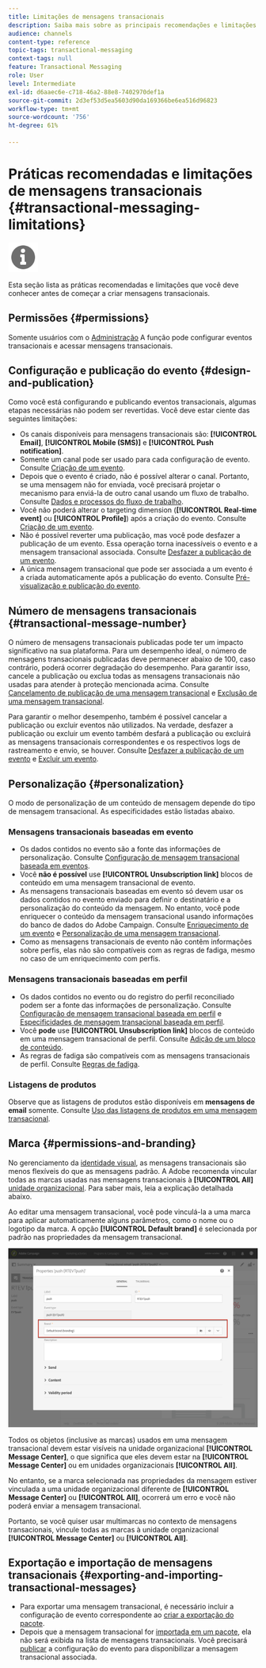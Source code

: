```yaml
---
title: Limitações de mensagens transacionais
description: Saiba mais sobre as principais recomendações e limitações relacionadas às mensagens transacionais no Adobe Campaign Standard.
audience: channels
content-type: reference
topic-tags: transactional-messaging
context-tags: null
feature: Transactional Messaging
role: User
level: Intermediate
exl-id: d6aaec6e-c718-46a2-88e8-7402970def1a
source-git-commit: 2d3ef53d5ea5603d90da169366be6ea516d96823
workflow-type: tm+mt
source-wordcount: '756'
ht-degree: 61%

---
```


# Práticas recomendadas e limitações de mensagens transacionais {#transactional-messaging-limitations}

<img src="assets/do-not-localize/icon_concepts.svg" width="60px">

Esta seção lista as práticas recomendadas e limitações que você deve conhecer antes de começar a criar mensagens transacionais.

<!--For more on transactional messages, including on how to configure and create them, see [Getting started with transactional messaging](../../channels/using/getting-started-with-transactional-msg.md).-->

## Permissões {#permissions}

Somente usuários com o [Administração](../../administration/using/users-management.md#functional-administrators) A função pode configurar eventos transacionais e acessar mensagens transacionais.

## Configuração e publicação do evento {#design-and-publication}

Como você está configurando e publicando eventos transacionais, algumas etapas necessárias não podem ser revertidas. Você deve estar ciente das seguintes limitações:

* Os canais disponíveis para mensagens transacionais são: **[!UICONTROL Email]**, **[!UICONTROL Mobile (SMS)]** e **[!UICONTROL Push notification]**.
* Somente um canal pode ser usado para cada configuração de evento. Consulte [Criação de um evento](../../channels/using/configuring-transactional-event.md#creating-an-event).
* Depois que o evento é criado, não é possível alterar o canal. Portanto, se uma mensagem não for enviada, você precisará projetar o mecanismo para enviá-la de outro canal usando um fluxo de trabalho. Consulte [Dados e processos do fluxo de trabalho](../../automating/using/get-started-workflows.md).
* Você não poderá alterar o targeting dimension (**[!UICONTROL Real-time event]** ou **[!UICONTROL Profile]**) após a criação do evento. Consulte [Criação de um evento](../../channels/using/configuring-transactional-event.md#creating-an-event).
* Não é possível reverter uma publicação, mas você pode desfazer a publicação de um evento. Essa operação torna inacessíveis o evento e a mensagem transacional associada. Consulte [Desfazer a publicação de um evento](../../channels/using/publishing-transactional-event.md#unpublishing-an-event).
* A única mensagem transacional que pode ser associada a um evento é a criada automaticamente após a publicação do evento. Consulte [Pré-visualização e publicação do evento](../../channels/using/publishing-transactional-event.md#previewing-and-publishing-the-event).

## Número de mensagens transacionais {#transactional-message-number}

O número de mensagens transacionais publicadas pode ter um impacto significativo na sua plataforma. Para um desempenho ideal, o número de mensagens transacionais publicadas deve permanecer abaixo de 100, caso contrário, poderá ocorrer degradação do desempenho. Para garantir isso, cancele a publicação ou exclua todas as mensagens transacionais não usadas para atender à proteção mencionada acima. Consulte [Cancelamento de publicação de uma mensagem transacional](../../channels/using/publishing-transactional-message.md#unpublishing-a-transactional-message) e [Exclusão de uma mensagem transacional](../../channels/using/publishing-transactional-message.md#deleting-a-transactional-message).

Para garantir o melhor desempenho, também é possível cancelar a publicação ou excluir eventos não utilizados. Na verdade, desfazer a publicação ou excluir um evento também desfará a publicação ou excluirá as mensagens transacionais correspondentes e os respectivos logs de rastreamento e envio, se houver. Consulte [Desfazer a publicação de um evento](../../channels/using/publishing-transactional-event.md#unpublishing-an-event) e [Excluir um evento](../../channels/using/publishing-transactional-event.md#deleting-an-event).

## Personalização {#personalization}

O modo de personalização de um conteúdo de mensagem depende do tipo de mensagem transacional. As especificidades estão listadas abaixo.

### Mensagens transacionais baseadas em evento

* Os dados contidos no evento são a fonte das informações de personalização. Consulte [Configuração de mensagem transacional baseada em eventos](../../channels/using/configuring-transactional-event.md#event-based-transactional-messages).
* Você **não é possível** use **[!UICONTROL Unsubscription link]** blocos de conteúdo em uma mensagem transacional de evento.
* As mensagens transacionais baseadas em evento só devem usar os dados contidos no evento enviado para definir o destinatário e a personalização do conteúdo da mensagem. No entanto, você pode enriquecer o conteúdo da mensagem transacional usando informações do banco de dados do Adobe Campaign. Consulte [Enriquecimento de um evento](../../channels/using/configuring-transactional-event.md#enriching-the-transactional-message-content) e [Personalização de uma mensagem transacional](../../channels/using/editing-transactional-message.md#personalizing-a-transactional-message).
* Como as mensagens transacionais de evento não contêm informações sobre perfis, elas não são compatíveis com as regras de fadiga, mesmo no caso de um enriquecimento com perfis.

### Mensagens transacionais baseadas em perfil

* Os dados contidos no evento ou do registro do perfil reconciliado podem ser a fonte das informações de personalização. Consulte [Configuração de mensagem transacional baseada em perfil](../../channels/using/configuring-transactional-event.md#profile-based-transactional-messages) e [Especificidades de mensagem transacional baseada em perfil](../../channels/using/editing-transactional-message.md#profile-transactional-message-specificities).
* Você **pode** use **[!UICONTROL Unsubscription link]** blocos de conteúdo em uma mensagem transacional de perfil. Consulte [Adição de um bloco de conteúdo](../../designing/using/personalization.md#adding-a-content-block).
* As regras de fadiga são compatíveis com as mensagens transacionais de perfil. Consulte [Regras de fadiga](../../sending/using/fatigue-rules.md).

### Listagens de produtos

Observe que as listagens de produtos estão disponíveis em **mensagens de email** somente. Consulte [Uso das listagens de produtos em uma mensagem transacional](../../designing/using/using-product-listings.md).

## Marca {#permissions-and-branding}

No gerenciamento da [identidade visual](../../administration/using/branding.md), as mensagens transacionais são menos flexíveis do que as mensagens padrão. A Adobe recomenda vincular todas as marcas usadas nas mensagens transacionais à **[!UICONTROL All]** [unidade organizacional](../../administration/using/organizational-units.md). Para saber mais, leia a explicação detalhada abaixo.

Ao editar uma mensagem transacional, você pode vinculá-la a uma marca para aplicar automaticamente alguns parâmetros, como o nome ou o logotipo da marca. A opção **[!UICONTROL Default brand]** é selecionada por padrão nas propriedades da mensagem transacional.

![](assets/message-center_branding.png)

Todos os objetos (inclusive as marcas) usados em uma mensagem transacional devem estar visíveis na unidade organizacional **[!UICONTROL Message Center]**, o que significa que eles devem estar na **[!UICONTROL Message Center]** ou em unidades organizacionais **[!UICONTROL All]**.

No entanto, se a marca selecionada nas propriedades da mensagem estiver vinculada a uma unidade organizacional diferente de **[!UICONTROL Message Center]** ou **[!UICONTROL All]**, ocorrerá um erro e você não poderá enviar a mensagem transacional.

Portanto, se você quiser usar multimarcas no contexto de mensagens transacionais, vincule todas as marcas à unidade organizacional **[!UICONTROL Message Center]** ou **[!UICONTROL All]**.

## Exportação e importação de mensagens transacionais {#exporting-and-importing-transactional-messages}

* Para exportar uma mensagem transacional, é necessário incluir a configuração de evento correspondente ao [criar a exportação do pacote](../../automating/using/managing-packages.md#creating-a-package).
* Depois que a mensagem transacional for [importada em um pacote](../../automating/using/managing-packages.md#importing-a-package), ela não será exibida na lista de mensagens transacionais. Você precisará [publicar](../../channels/using/publishing-transactional-event.md) a configuração do evento para disponibilizar a mensagem transacional associada.

